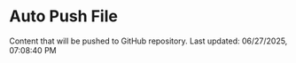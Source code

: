 # Auto Push File

Content that will be pushed to GitHub repository.
Last updated: 06/27/2025, 07:08:40 PM